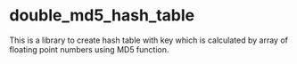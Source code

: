 # double_md5_hash_table
This is a library  to create hash table with key which is calculated by array of floating point numbers  using MD5 function.
